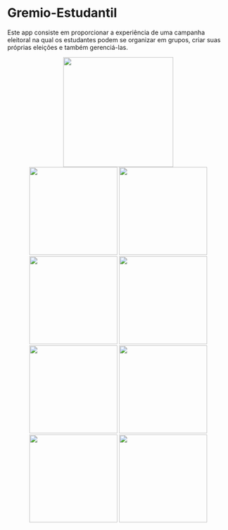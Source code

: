 # Gremio-Estudantil

Este app consiste em proporcionar a experiência de uma campanha eleitoral na qual os estudantes podem se organizar em grupos, criar suas próprias eleições e também gerenciá-las.


<div align="center">
  <img src="https://github.com/MeiaNoite636/Gremio-Estudantil/assets/91136155/8ea2156c-bc6b-4810-beb3-b6a0f70f3327" width="250px" />
</div>

<div align="center">
  <img src="https://github.com/MeiaNoite636/Gremio-Estudantil/assets/91136155/0cf6d483-97b5-4a51-b1ca-a3122615f612" width="200px" />

  <img src="https://github.com/MeiaNoite636/Gremio-Estudantil/assets/91136155/f3d2eb15-c292-420d-b823-35f07defe4a6" width="200px" />

  <img src="https://github.com/MeiaNoite636/Gremio-Estudantil/assets/91136155/9b5e3cc6-bea0-4666-bb25-74524e25a179" width="200px" />

  <img src="https://github.com/MeiaNoite636/Gremio-Estudantil/assets/91136155/04596bca-ca8e-45d2-bebc-173aff3b775b" width="200px" />
</div>

<div align="center">
  <img src="https://github.com/MeiaNoite636/Gremio-Estudantil/assets/91136155/eae9f118-2903-40d7-aba3-fed691ef9c12" width="200px" />

  <img src="https://github.com/MeiaNoite636/Gremio-Estudantil/assets/91136155/35962647-7d17-4551-b574-226148ca8d77" width="200px" />

  <img src="" width="200px" />

  <img src="" width="200px" />
</div>



